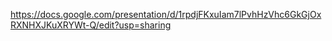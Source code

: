 
https://docs.google.com/presentation/d/1rpdjFKxuIam7lPvhHzVhc6GkGjOxRXNHXJKuXRYWt-Q/edit?usp=sharing
